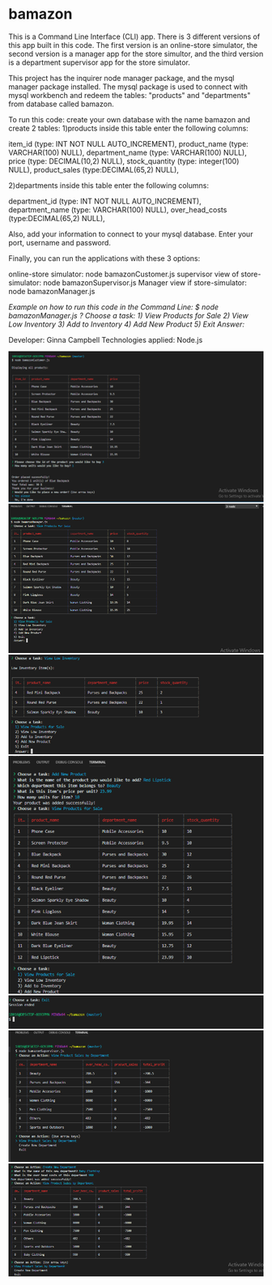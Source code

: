 # bamazon
This is a Command Line Interface (CLI) app. There is 3 different versions of this app built in this code. The first version is an online-store simulator, the second version is a manager app for the store simultor, and the third version is a department supervisor app for the store simulator.

This project has the inquirer node manager package, and the mysql manager package installed. The mysql package is used to connect with mysql workbench and redeem the tables: "products" and "departments" from database called bamazon.

To run this code: create your own database with the name bamazon and create 2 tables: 
1)products 
inside this table enter the following columns:

item_id (type: INT NOT NULL AUTO_INCREMENT),
product_name (type: VARCHAR(100) NULL),
department_name (type: VARCHAR(100) NULL),
price (type: DECIMAL(10,2) NULL),
stock_quantity (type: integer(100) NULL),
product_sales (type:DECIMAL(65,2) NULL),


2)departments
inside this table enter the following columns:

department_id (type: INT NOT NULL AUTO_INCREMENT),
department_name (type: VARCHAR(100) NULL),
over_head_costs (type:DECIMAL(65,2) NULL),
 
 Also, add your information to connect to your mysql database. Enter your port, username and password.

 Finally, you can run the applications with these 3 options: 

online-store simulator: node bamazonCustomer.js
supervisor view of store-simulator: node bamazonSupervisor.js
Manager view if store-simulator: node bamazonManager.js



*Example on how to run this code in the Command Line:*
*$ node bamazonManager.js*
*? Choose a task:*
  *1) View Products for Sale*
  *2) View Low Inventory*
  *3) Add to Inventory*
  *4) Add New Product*
  *5) Exit*
  *Answer:*

Developer: Ginna Campbell
Technologies applied: Node.js

![customer view](images/mysql-node.PNG)
![Manager View](images/mysql-node-one.PNG)
![Manager View](images/mysql-node-two.PNG)
![Manager View](images/mysql-node-three.PNG)
![Manager View](images/mysql-node-four.PNG)
![Supervisor View](images/mysql-node-five.PNG)
![Supervisor View](images/mysql-node-six.PNG)